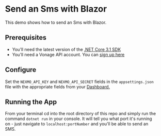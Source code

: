 # Send an Sms with Blazor

This demo shows how to send an Sms with Blazor.

## Prerequisites

* You'll need the latest version of the [.NET Core 3.1 SDK](https://dotnet.microsoft.com/download/dotnet-core/3.1)
* You'll need a Vonage API account. You can [sign up here](https://dashboard.nexmo.com/sign-up)

## Configure

Set the `NEXMO_API_KEY` and `NEXMO_API_SECRET` fields in the `appsettings.json` file with the appropriate fields from your [Dashboard.](https://dashboard.nexmo.com/)

## Running the App

From your terminal cd into the root directory of this repo and simply run the command `dotnet run` in your console. It will tell you what port it's running on - just navigate to `localhost:portNumber` and you'll be able to send an SMS.